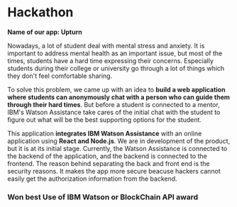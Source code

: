 # Hackathon

**Name of our app: Upturn**

Nowadays, a lot of student deal with mental stress and anxiety. It is important to address mental health as an important issue, but most of the times, students have a hard time expressing their concerns. Especially students during their college or university go through a lot of things which they don't feel comfortable sharing. 

To solve this problem, we came up with an idea to **build a web application where students can anonymously chat with a person who can guide them through their hard times**. But before a student is connected to a mentor, IBM's Watson Assistance take cares of the initial chat with the student to figure out what will be the best supporting options for the student.

This application **integrates IBM Watson Assistance** with an online application using **React and Node.js**. We are in development of the product, but it is at its initial stage. Currently, the Watson Assistance is connected to the backend of the application, and the backend is connected to the frontend. The reason behind separating the back and front end is the security reasons. It makes the app more secure beacuse hackers cannot easily get the authorization information from the backend.


### **Won best Use of IBM Watson or BlockChain API award**
